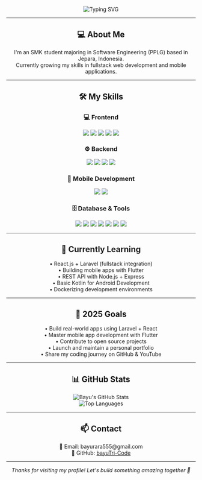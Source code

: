 <p align="center">
  <img src="https://readme-typing-svg.herokuapp.com?font=Fira+Code&size=25&duration=3000&pause=1000&color=38B2AC&center=true&vCenter=true&width=435&lines=Hi%2C+I'm+Bayu+Trihardian+Syah;SMK+Student+%7C+backend+Learner+%7C+Based+in+Jepara" alt="Typing SVG" />
</p>

---

<h2 align="center">💻 About Me</h2>

<p align="center">
  I'm an SMK student majoring in Software Engineering (PPLG) based in Jepara, Indonesia.<br>
  Currently growing my skills in fullstack web development and mobile applications.
</p>

---

<h2 align="center">🛠️ My Skills</h2>

<h3 align="center">💻 Frontend</h3>
<p align="center">
  <img src="https://img.shields.io/badge/-HTML5-000?style=for-the-badge&logo=html5&logoColor=E34F26"/>
  <img src="https://img.shields.io/badge/-CSS3-000?style=for-the-badge&logo=css3&logoColor=1572B6"/>
  <img src="https://img.shields.io/badge/-JavaScript-000?style=for-the-badge&logo=javascript&logoColor=F7DF1E"/>
  <img src="https://img.shields.io/badge/-TailwindCSS-000?style=for-the-badge&logo=tailwindcss&logoColor=38B2AC"/>
  <img src="https://img.shields.io/badge/-React-000?style=for-the-badge&logo=react&logoColor=61DAFB"/>
</p>

<h3 align="center">⚙️ Backend</h3>
<p align="center">
  <img src="https://img.shields.io/badge/-PHP-000?style=for-the-badge&logo=php&logoColor=777BB4"/>
  <img src="https://img.shields.io/badge/-Laravel-000?style=for-the-badge&logo=laravel&logoColor=FF2D20"/>
  <img src="https://img.shields.io/badge/-Node.js-000?style=for-the-badge&logo=node.js&logoColor=339933"/>
  <img src="https://img.shields.io/badge/-Express.js-000?style=for-the-badge&logo=express&logoColor=white"/>
</p>

<h3 align="center">📱 Mobile Development</h3>
<p align="center">
  <img src="https://img.shields.io/badge/-Flutter-000?style=for-the-badge&logo=flutter&logoColor=02569B"/>
  <img src="https://img.shields.io/badge/-Kotlin-000?style=for-the-badge&logo=kotlin&logoColor=7F52FF"/>
</p>

<h3 align="center">🗄️ Database & Tools</h3>
<p align="center">
  <img src="https://img.shields.io/badge/-PostgreSQL-000?style=for-the-badge&logo=postgresql&logoColor=336791"/>
  <img src="https://img.shields.io/badge/-MySQL-000?style=for-the-badge&logo=mysql&logoColor=4479A1"/>
  <img src="https://img.shields.io/badge/-SQLite-000?style=for-the-badge&logo=sqlite&logoColor=003B57"/>
  <img src="https://img.shields.io/badge/-DBeaver-000?style=for-the-badge&logo=dbeaver&logoColor=white"/>
  <img src="https://img.shields.io/badge/-Postman-000?style=for-the-badge&logo=postman&logoColor=FF6C37"/>
  <img src="https://img.shields.io/badge/-Docker-000?style=for-the-badge&logo=docker&logoColor=2496ED"/>
  <img src="https://img.shields.io/badge/-Laragon-000?style=for-the-badge&logo=laragon&logoColor=00B050"/>
</p>

---

<h2 align="center">🚀 Currently Learning</h2>

<p align="center">
  • React.js + Laravel (fullstack integration)<br>
  • Building mobile apps with Flutter<br>
  • REST API with Node.js + Express<br>
  • Basic Kotlin for Android Development<br>
  • Dockerizing development environments
</p>

---

<h2 align="center">🎯 2025 Goals</h2>

<p align="center">
  • Build real-world apps using Laravel + React<br>
  • Master mobile app development with Flutter<br>
  • Contribute to open source projects<br>
  • Launch and maintain a personal portfolio<br>
  • Share my coding journey on GitHub & YouTube
</p>

---

<h2 align="center">📊 GitHub Stats</h2>

<p align="center">
  <img src="https://github-readme-stats.vercel.app/api?username=bayuTri-Code&show_icons=true&theme=tokyonight" alt="Bayu's GitHub Stats"/>
  <br>
  <img src="https://github-readme-stats.vercel.app/api/top-langs/?username=bayuTri-Code&layout=compact&theme=tokyonight" alt="Top Languages"/>
</p>

---

<h2 align="center">📫 Contact</h2>

<p align="center">
  📧 Email: bayurara555@gmail.com <br>
  🔗 GitHub: <a href="https://github.com/bayuTri-Code">bayuTri-Code</a>
</p>

---

<p align="center"><em>Thanks for visiting my profile! Let's build something amazing together 🚀</em></p>
